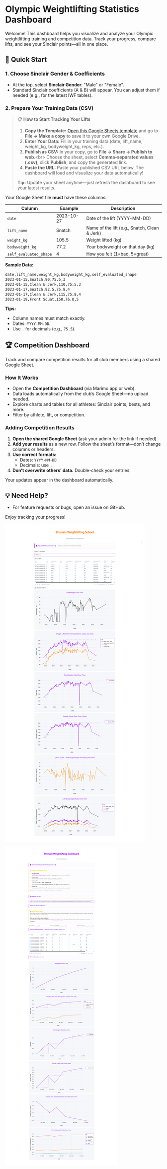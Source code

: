 # Olympic Weightlifting Statistics Dashboard

Welcome! This dashboard helps you visualize and analyze your Olympic weightlifting training and competition data. Track your progress, compare lifts, and see your Sinclair points—all in one place.


## 🚀 Quick Start

### 1. Choose Sinclair Gender & Coefficients

- At the top, select **Sinclair Gender**: "Male" or "Female".
- Standard Sinclair coefficients (A & B) will appear. You can adjust them if needed (e.g., for the latest IWF tables).

### 2. Prepare Your Training Data (CSV)

> 📋 **How to Start Tracking Your Lifts**
>
> 1.  **Copy the Template:**
>     [Open this Google Sheets template](https://docs.google.com/spreadsheets/d/1sOvuFj0_LtxaDD6gCrLZJSfJ0HYku9xLoonkTIPCFIc/edit?gid=1543506157#gid=1543506157) and go to **File → Make a copy** to save it to your own Google Drive.
> 2.  **Enter Your Data:**
>     Fill in your training data (date, lift\_name, weight\_kg, bodyweight\_kg, reps, etc.).
> 3.  **Publish as CSV:**
>     In your copy, go to **File → Share → Publish to web**.\<br\>
>     Choose the sheet, select **Comma-separated values (.csv)**, click **Publish**, and copy the generated link.
> 4.  **Paste the URL:**
>     Paste your published CSV URL below. The dashboard will load and visualize your data automatically\!
>
> **Tip:** Update your sheet anytime—just refresh the dashboard to see your latest results.


Your Google Sheet file **must** have these columns:

| Column                | Example         | Description                                  |
|-----------------------|----------------|----------------------------------------------|
| `date`                | 2023-10-27     | Date of the lift (YYYY-MM-DD)                |
| `lift_name`           | Snatch         | Name of the lift (e.g., Snatch, Clean & Jerk)|
| `weight_kg`           | 105.5          | Weight lifted (kg)                           |
| `bodyweight_kg`       | 77.2           | Your bodyweight on that day (kg)             |
| `self_evaluated_shape`| 4              | How you felt (1=bad, 5=great)                |

**Sample Data:**
```csv
date,lift_name,weight_kg,bodyweight_kg,self_evaluated_shape
2023-01-15,Snatch,90,75.5,3
2023-01-15,Clean & Jerk,110,75.5,3
2023-01-17,Snatch,92.5,75.8,4
2023-01-17,Clean & Jerk,115,75.8,4
2023-01-19,Front Squat,150,76.0,5
```

**Tips:**
- Column names must match exactly.
- Dates: `YYYY-MM-DD`.
- Use `.` for decimals (e.g., `75.5`).

## 🏆 Competition Dashboard

Track and compare competition results for all club members using a shared Google Sheet.

### How It Works

- Open the **Competition Dashboard** (via Marimo app or web).
- Data loads automatically from the club’s Google Sheet—no upload needed.
- Explore charts and tables for all athletes: Sinclair points, bests, and more.
- Filter by athlete, lift, or competition.

### Adding Competition Results

1. **Open the shared Google Sheet** (ask your admin for the link if needed).
2. **Add your results** as a new row. Follow the sheet’s format—don’t change columns or headers.
3. **Use correct formats:**
   - Dates: `YYYY-MM-DD`
   - Decimals: use `.`
4. **Don’t overwrite others’ data.** Double-check your entries.

Your updates appear in the dashboard automatically.

## 💡 Need Help?

- For feature requests or bugs, open an issue on GitHub.

Enjoy tracking your progress!

![Competition Dashboard Examle](competition_dashboard.png)

![Dashboard Examle](dashboard.png)